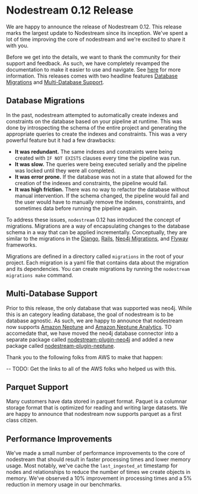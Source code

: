 # Nodestream 0.12 Release

We are happy to announce the release of Nodestream 0.12. 
This release marks the largest update to Nodestream since its inception. 
We've spent a lot of time improving the core of nodestream and we're excited to share it with you.

Before we get into the details, we want to thank the community for their support and feedback. 
As such, we have completely revamped the documentation to make it easier to use and navigate. See [here](./2024-03-04-welcome) for more information.
This releases comes with two headline features [Database Migrations](#database-migrations) and [Multi-Database Support](#multi-database-support).

## Database Migrations 

In the past, nodestream attempted to automatically create indexes and constraints on the database based on your pipeline at runtime.
This was done by introspecting the schema of the entire project and generating the appropriate queries to create the indexes and constraints.
This was a very powerful feature but it had a few drawbacks:
- **It was redundant.** The same indexes and constraints were being created with `IF NOT EXISTS` clauses every time the pipeline was run.
- **It was slow.** The queries were being executed serially and the pipeline was locked until they were all completed.
- **It was error prone.** If the database was not in a state that allowed for the creation of the indexes and constraints, the pipeline would fail.
- **It was high friction.** There was no way to refactor the database without manual intervention. If the schema changed, the pipeline would fail and the user would have to manually remove the indexes, constraints, and sometimes data before running the pipeline again.

To address these issues, `nodestream` 0.12 has introduced the concept of migrations.
Migrations are a way of encapsulating changes to the database schema in a way that can be applied incrementally. 
Conceptually, they are similar to the migrations in the [Django](https://docs.djangoproject.com/en/5.0/topics/migrations/), [Rails](https://guides.rubyonrails.org/v3.2/migrations.html), [Neo4j Migrations](https://neo4j.com/labs/neo4j-migrations/2.0/), and [Flyway](https://documentation.red-gate.com/fd/migrations-184127470.html) frameworks.

Migrations are defined in a directory called `migrations` in the root of your project.
Each migration is a yaml file that contains data about the migration and its dependencies.
You can create migrations by running the `nodestream migrations make` command.

## Multi-Database Support 

Prior to this release, the only database that was supported was neo4j. 
While this is an category leading database, the goal of nodestream is to be database agnostic.
As such, we are happy to announce that nodestream now supports [Amazon Neptune](https://aws.amazon.com/neptune/) and [Amazon Neptune Analytics](https://docs.aws.amazon.com/neptune-analytics/latest/userguide/what-is-neptune-analytics.html).
TO accomedate that, we have moved the neo4j database connector into a separate package called [nodestream-plugin-neo4j](https://pypi.org/project/nodestream-plugin-neo4j/) and added a new package called [nodestream-plugin-neptune](https://pypi.org/project/nodestream-plugin-neptune/).

Thank you to the following folks from AWS to make that happen:

-- TODO: Get the links to all of the AWS folks who helped us with this.

## Parquet Support

Many customers have data stored in parquet format. 
Paquet is a columnar storage format that is optimized for reading and writing large datasets.
We are happy to announce that nodestream now supports parquet as a first class citizen.

## Performance Improvements

We've made a small number of performance improvements to the core of nodestream that should result in faster processing times and lower memory usage.
Most notably, we've cache the `last_ingested_at` timestamp for nodes and relationships to reduce the number of times we create objects in memory. 
We've observed a 10% improvement in processing times and a 5% reduction in memory usage in our benchmarks.
